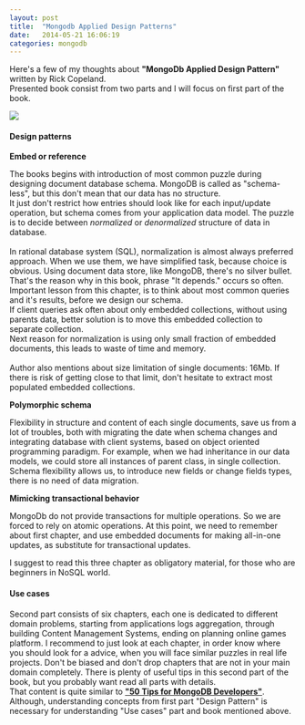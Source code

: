 ```yaml
---
layout: post
title:  "Mongodb Applied Design Patterns"
date:   2014-05-21 16:06:19
categories: mongodb
---
```


Here's a few of my thoughts about **"MongoDb Applied Design Pattern"** written by Rick Copeland.
<br>
Presented book consist from two parts and I will focus on first part of the book.
<br>

<a href="http://shop.oreilly.com/product/0636920027041.do">
  <img src="http://akamaicovers.oreilly.com/images/0636920027041/cat.gif" />
</a>

#### Design patterns


**Embed or reference**

The books begins with introduction of most common puzzle during designing document database schema.
MongoDB is called as "schema-less", but this don't mean that our data has no structure.
<br>
It just don't restrict how entries should look like for each input/update operation, but schema comes from
your application data model. The puzzle is to decide between *normalized* or *denormalized* structure of
data in database.
<br>
<br>
In rational database system (SQL), normalization is almost always preferred approach.
When we use them, we have simplified task, because choice is obvious. Using document data store, like MongoDB,
there's no silver bullet.
That's the reason why in this book, phrase "It depends." occurs so often.
Important lesson from this chapter, is to think about most common queries and it's results,
before we design our schema.
<br>
If client queries ask often about only embedded collections, without using parents data,
better solution is to move this embedded collection to separate collection.
<br>
Next reason for normalization is using only small fraction of embedded documents,
this leads to waste of time and memory.
<br>
<br>
Author also mentions about size limitation of single documents: 16Mb.
If there is risk of getting close to that limit,
don't hesitate to extract most populated embedded collections.


**Polymorphic schema**

Flexibility in structure and content of each single documents, save us from a lot of troubles,
both with migrating the date when schema changes and integrating database with client systems,
based on object oriented programming paradigm.
For example, when we had inheritance in our data models, we could store all instances of parent class,
in single collection. Schema flexibility allows us, to introduce new fields or change fields types, there is no need of data migration.

**Mimicking transactional behavior**

MongoDb do not provide transactions for multiple operations. So we are forced to rely on atomic operations.
At this point, we need to remember about first chapter, and use embedded documents for making all-in-one updates,
as substitute for transactional updates.

I suggest to read this three chapter as obligatory material, for those who are beginners in NoSQL world.

#### Use cases

Second part consists of six chapters, each one is dedicated to different domain problems,
starting from applications logs aggregation, through building Content Management Systems,
ending on planning online games platform.
I recommend to just look at each chapter, in order know where you should look for a advice,
when you will face similar puzzles in real life projects.
Don't be biased and don't drop chapters that are not in your main domain completely.
There is plenty of useful tips in this second part of the book, but you probably want
read all parts with details.
<br>
That content is quite similar to **["50 Tips for MongoDB Developers"](http://shop.oreilly.com/product/0636920019893.do)**.
Although, understanding concepts from first part "Design Pattern" is necessary for
understanding "Use cases" part and book mentioned above.
